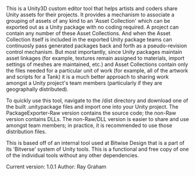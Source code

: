 This is a Unity3D custom editor tool that helps artists and coders share Unity assets for their projects.  It provides a mechanism to associate a grouping of assets of any kind to an 'Asset Collection' which can be exported out as a Unity package with no coding required.  A project can contain any number of these Asset Collections.  And when the Asset Collection itself is included in the exported Unity package teams can continuosly pass generated packages back and forth as a pseudo-revision control mechanism.  But most importantly, since Unity packages maintain asset linkages (for example, textures remain assigned to materials, import settings of meshes are maintained, etc.) and Asset Collections contain only the files needed for a particular unit of work (for example, all of the artwork and scripts for a Tank) it is a much better approach to sharing work amongst a Unity project's team members (particularly if they are geographally distributed).

To quickly use this tool, navigate to the /dist directory and download one of the built .unitypackage files and import one into your Unity project.  The PackageExporter-Raw version contains the source code; the non-Raw version contains DLLs.  The non-Raw/DLL version is easier to share and use amongst team members; in practice, it is recommended to use those distribution files.

This is based off of an internal tool used at Bitwise Design that is a part of its 'Bitverse' system of Unity tools.  This is a functional and free copy of one of the individual tools without any other dependencies.

Current version: 1.0.1
Author: Ray Graham
